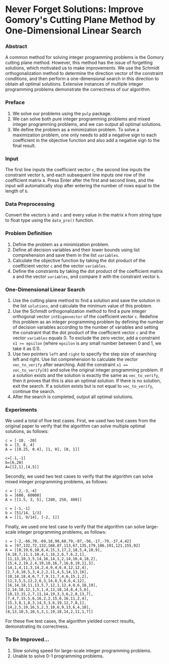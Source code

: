 # Never Forget Solutions: Improve Gomory's Cutting Plane Method by One-Dimensional Linear Search
### Abstract
A common method for solving integer programming problems is the Gomory cutting plane method. However, this method has the issue of forgetting solutions, which motivated us to make improvements. We use the Schmidt orthogonalization method to determine the direction vector of the constraint conditions, and then perform a one-dimensional search in this direction to obtain all optimal solutions. Extensive instances of multiple integer programming problems demonstrate the correctness of our algorithm.

### Preface
1. We solve our problems using the `pulp` package.
2. We can solve both pure integer programming problems and mixed integer programming problems, and we can output all optimal solutions.
3. We define the problem as a minimization problem. To solve a maximization problem, one only needs to add a negative sign to each coefficient in the objective function and also add a negative sign to the final result.

### Input
The first line inputs the coefficient vector `c`, the second line inputs the constraint vector `b`, and each subsequent line inputs one row of the coefficient matrix `A`. Press Enter after the first and second lines, and the input will automatically stop after entering the number of rows equal to the length of `b`.

### Data Preprocessing
Convert the vectors `b` and `c` and every value in the matrix `A` from string type to float type using the `data_pre()` function.

### Problem Definition
1. Define the problem as a minimization problem.
2. Define all decision variables and their lower bounds using list comprehension and save them in the list `variables`.
3. Calculate the objective function by taking the dot product of the coefficient vector `c` and the vector `variables`.
4. Define the constraints by taking the dot product of the coefficient matrix `A` and the vector `variables`, and compare it with the constraint vector `b`.

### One-Dimensional Linear Search
1. Use the cutting plane method to find a solution and save the solution in the list `solutions`, and calculate the minimum value of this problem.
2. Use the Schmidt orthogonalization method to find a pure integer orthogonal vector `intEigenvector` of the coefficient vector `c`. Redefine this problem as an integer programming problem by defining the number of decision variables according to the number of variables and setting the constraint that the dot product of the coefficient vector `c` and the vector `variables` equals 0. To exclude the zero vector, add a constraint `x1 >= epsilon` (where `epsilon` is any small number between 0 and 1, we take it as 0.1).
3. Use two pointers `left` and `right` to specify the step size of searching left and right. Use list comprehension to calculate the vector `vec_to_verify` after searching. Add the constraint `x1 == vec_to_verify[0]` and solve the original integer programming problem. If a solution exists and the solution is exactly the same as `vec_to_verify`, then it proves that this is also an optimal solution. If there is no solution, exit the search. If a solution exists but is not equal to `vec_to_verify`, continue the search.
4. After the search is completed, output all optimal solutions.

### Experiments
We used a total of five test cases. First, we used two test cases from the original paper to verify that the algorithm can solve multiple optimal solutions, as follows:

```
c = [-10, -20]
b = [3, 8, 4]
A = [[0.25, 0.4], [1, 0], [0, 1]]

c=[-1,-1]
b=[6,20]
A=[[2,1],[4,5]]
```

Secondly, we used two test cases to verify that the algorithm can solve mixed integer programming problems, as follows:

```
c = [-2,-3,-4]
b = [600, 60000]
A = [[1.5, 3, 5], [280, 250, 400]]

c = [-1,-1]
b = [51/14, 1/3]
A = [[1, 9/14], [-2, 1]]
```

Finally, we used one test case to verify that the algorithm can solve large-scale integer programming problems, as follows:

```
c = [-2,-66,70,-69,18,98,68,79,-87,-56,-17,-79,-37,4,42]
b = [97,132,72,132,168,87,113,67,135,179,186,191,121,155,92]
A = [[8,19,6,10,8,4,15,3,17,2,18,5,4,10,9],
[4,18,7,11,1,10,4,1,16,2,6,7,6,2,1],
[11,13,10,3,5,14,16,14,1,2,14,16,4,18,2],
[15,4,2,19,2,4,19,18,16,7,16,8,19,11,3],
[14,1,4,11,3,14,2,4,9,4,6,4,12,12,4],
[2,7,6,10,5,3,4,2,2,11,4,5,14,13,16],
[10,14,18,4,6,7,7,9,11,7,4,6,15,1,2],
[11,3,5,5,12,2,6,3,14,8,5,6,6,4,12],
[16,14,18,11,13,5,7,12,1,12,4,8,6,18,19],
[2,14,18,12,1,5,1,4,13,18,14,8,4,5,6],
[18,13,15,2,7,11,14,19,3,3,6,2,8,13,7],
[7,4,7,15,5,6,16,2,2,15,6,16,11,2,4],
[15,3,8,1,8,3,14,5,3,6,19,12,7,8,1],
[14,2,5,19,16,5,2,3,10,6,9,13,6,4,18],
[8,13,10,5,10,5,3,1,19,18,14,2,11,1,7]]
```

For these five test cases, the algorithm yielded correct results, demonstrating its correctness.

### To Be Improved...

1. Slow solving speed for large-scale integer programming problems.
2. Unable to solve 0-1 programming problems.



